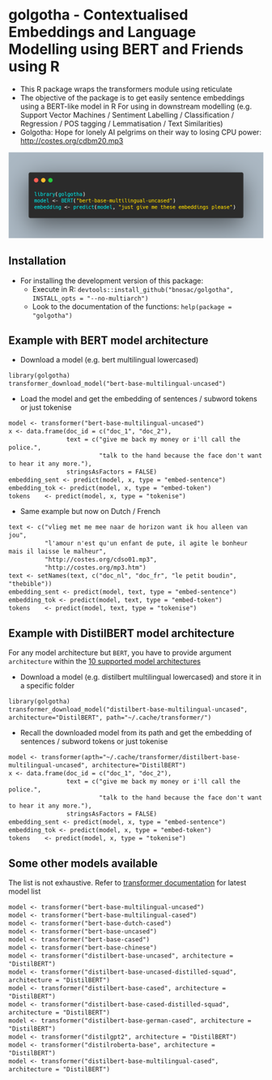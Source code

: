 # golgotha - Contextualised Embeddings and Language Modelling using BERT and Friends using R

- This R package wraps the transformers module using reticulate
- The objective of the package is to get easily sentence embeddings using a BERT-like model in R
  For using in downstream modelling (e.g. Support Vector Machines / Sentiment Labelling / Classification / Regression / POS tagging / Lemmatisation / Text Similarities)
- Golgotha: Hope for lonely AI pelgrims on their way to losing CPU power: http://costes.org/cdbm20.mp3

![](vignettes/golgotha-logo.png)

## Installation

- For installing the development version of this package: 
    - Execute in R: `devtools::install_github("bnosac/golgotha", INSTALL_opts = "--no-multiarch")`
    - Look to the documentation of the functions: `help(package = "golgotha")`

## Example with BERT model architecture

- Download a model (e.g. bert multilingual lowercased) 

```{r}
library(golgotha)
transformer_download_model("bert-base-multilingual-uncased")
```

- Load the model and get the embedding of sentences / subword tokens or just tokenise

```{r}
model <- transformer("bert-base-multilingual-uncased")
x <- data.frame(doc_id = c("doc_1", "doc_2"),
                text = c("give me back my money or i'll call the police.",
                         "talk to the hand because the face don't want to hear it any more."),
                stringsAsFactors = FALSE)
embedding_sent <- predict(model, x, type = "embed-sentence")
embedding_tok <- predict(model, x, type = "embed-token")
tokens    <- predict(model, x, type = "tokenise")
```

- Same example but now on Dutch / French

```{r}
text <- c("vlieg met me mee naar de horizon want ik hou alleen van jou",
          "l'amour n'est qu'un enfant de pute, il agite le bonheur mais il laisse le malheur",
          "http://costes.org/cdso01.mp3", 
          "http://costes.org/mp3.htm")
text <- setNames(text, c("doc_nl", "doc_fr", "le petit boudin", "thebible"))
embedding_sent <- predict(model, text, type = "embed-sentence")
embedding_tok <- predict(model, text, type = "embed-token")
tokens    <- predict(model, text, type = "tokenise")
```
## Example with DistilBERT model architecture

For any model architecture but `BERT`, you have to provide argument `architecture` within the [10 supported model architectures](https://github.com/huggingface/transformers#model-architectures)

- Download a model (e.g. distilbert multilingual lowercased) and store it in a specific folder

```{r}
library(golgotha)
transformer_download_model("distilbert-base-multilingual-uncased", architecture="DistilBERT", path="~/.cache/transformer/")
```

- Recall the downloaded model from its path and get the embedding of sentences / subword tokens or just tokenise

```{r}
model <- transformer(apth="~/.cache/transformer/distilbert-base-multilingual-uncased", architecture="DistilBERT")
x <- data.frame(doc_id = c("doc_1", "doc_2"),
                text = c("give me back my money or i'll call the police.",
                         "talk to the hand because the face don't want to hear it any more."),
                stringsAsFactors = FALSE)
embedding_sent <- predict(model, x, type = "embed-sentence")
embedding_tok <- predict(model, x, type = "embed-token")
tokens    <- predict(model, x, type = "tokenise")
```

## Some other models available
The list is not exhaustive. Refer to [transformer documentation](https://github.com/huggingface/transformers#quick-tour) for latest model list

```{r}
model <- transformer("bert-base-multilingual-uncased")
model <- transformer("bert-base-multilingual-cased")
model <- transformer("bert-base-dutch-cased")
model <- transformer("bert-base-uncased")
model <- transformer("bert-base-cased")
model <- transformer("bert-base-chinese")
model <- transformer("distilbert-base-uncased", architecture = "DistilBERT")
model <- transformer("distilbert-base-uncased-distilled-squad", architecture = "DistilBERT")
model <- transformer("distilbert-base-cased", architecture = "DistilBERT")
model <- transformer("distilbert-base-cased-distilled-squad", architecture = "DistilBERT")
model <- transformer("distilbert-base-german-cased", architecture = "DistilBERT")
model <- transformer("distilgpt2", architecture = "DistilBERT")
model <- transformer("distilroberta-base", architecture = "DistilBERT")
model <- transformer("distilbert-base-multilingual-cased", architecture = "DistilBERT")
```
